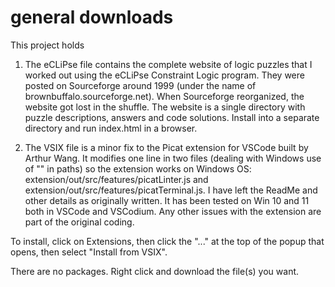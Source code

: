 # general downloads

This project holds 

1. The eCLiPse file contains the complete website of logic puzzles that I worked out using the eCLiPse Constraint Logic program.  They were posted on Sourceforge around 1999 (under the name of brownbuffalo.sourceforge.net). When Sourceforge reorganized, the website got lost in the shuffle.  The website is a single directory with puzzle descriptions, answers and code solutions.  Install into a separate directory and run index.html in a browser.    

2. The VSIX file is a minor fix to the Picat extension for VSCode built by Arthur Wang.  It modifies one line in two files (dealing with Windows use of "\" in paths) so the extension works on Windows OS: extension/out/src/features/picatLinter.js  and extension/out/src/features/picatTerminal.js.  I have left the ReadMe and other details as originally written.  It has been tested on Win 10 and 11 both in VSCode and VSCodium.  Any other issues with the extension are part of the original coding. 

To install, click on Extensions, then click the "..." at the top of the popup that opens, then select "Install from VSIX".   

There are no packages.  Right click and download the file(s) you want.

